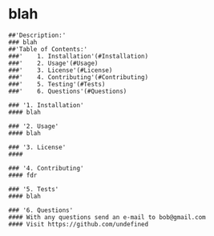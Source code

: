 # blah
    ##'Description:'
    ### blah
    ##'Table of Contents:'
    ###'    1. Installation'(#Installation)
    ###'    2. Usage'(#Usage)
    ###'    3. License'(#License)
    ###'    4. Contributing'(#Contributing)
    ###'    5. Testing'(#Tests)
    ###'    6. Questions'(#Questions)

    ### '1. Installation'
    #### blah

    ### '2. Usage'
    #### blah

    ### '3. License'
    #### 

    ### '4. Contributing'
    #### fdr

    ### '5. Tests'
    #### blah
    
    ### '6. Questions'
    #### With any questions send an e-mail to bob@gmail.com
    #### Visit https://github.com/undefined

